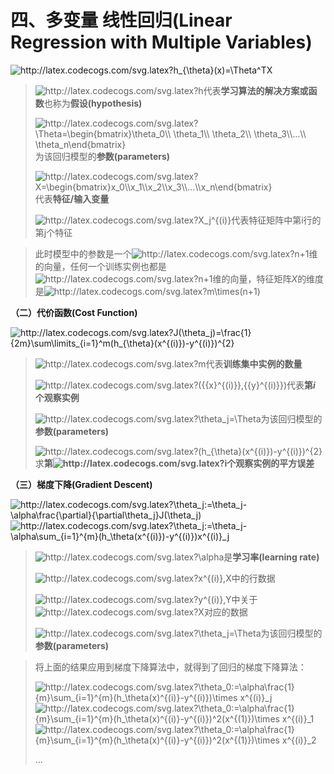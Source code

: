 # 四、多变量 线性回归(Linear Regression with Multiple Variables)

<img  src="http://latex.codecogs.com/svg.latex?h_{\theta}(x)=\Theta^TX"  title="http://latex.codecogs.com/svg.latex?h_{\theta}(x)=\Theta^TX"  />

> <img src="http://latex.codecogs.com/svg.latex?h" title="http://latex.codecogs.com/svg.latex?h" />代表**学习算法的解决方案或函数**也称为**假设(hypothesis)**
>
> <img  src="http://latex.codecogs.com/svg.latex?\Theta=\begin{bmatrix}\theta_0\\&space;\theta_1\\&space;\theta_2\\&space;\theta_3\\...\\&space;\theta_n\end{bmatrix}"   title="http://latex.codecogs.com/svg.latex?\Theta=\begin{bmatrix}\theta_0\\  \theta_1\\ \theta_2\\ \theta_3\\...\\ \theta_n\end{bmatrix}" />为该回归模型的**参数(parameters)**
>
> <img  src="http://latex.codecogs.com/svg.latex?X=\begin{bmatrix}x_0\\x_1\\x_2\\x_3\\...\\x_n\end{bmatrix}"   title="http://latex.codecogs.com/svg.latex?X=\begin{bmatrix}x_0\\x_1\\x_2\\x_3\\...\\x_n\end{bmatrix}"  />代表**特征/输入变量**
>
> <img src="http://latex.codecogs.com/svg.latex?X_j^{(i)}" title="http://latex.codecogs.com/svg.latex?X_j^{(i)}" />代表特征矩阵中第i行的第j个特征

> 此时模型中的参数是一个<img src="http://latex.codecogs.com/svg.latex?n&plus;1" title="http://latex.codecogs.com/svg.latex?n+1" />维的向量，任何一个训练实例也都是<img src="http://latex.codecogs.com/svg.latex?n&plus;1" title="http://latex.codecogs.com/svg.latex?n+1" />维的向量，特征矩阵$X$的维度是<img src="http://latex.codecogs.com/svg.latex?m\times(n&plus;1)"  title="http://latex.codecogs.com/svg.latex?m\times(n+1)" />

**（二）代价函数(Cost Function)**

<img  src="http://latex.codecogs.com/svg.latex?J(\theta_j)=\frac{1}{2m}\sum\limits_{i=1}^m(h_{\theta}(x^{(i)})-y^{(i)})^{2}"   title="http://latex.codecogs.com/svg.latex?J(\theta_j)=\frac{1}{2m}\sum\limits_{i=1}^m(h_{\theta}(x^{(i)})-y^{(i)})^{2}"  />

><img src="http://latex.codecogs.com/svg.latex?m" title="http://latex.codecogs.com/svg.latex?m" />代表**训练集中实例的数量**
>
><img  src="http://latex.codecogs.com/svg.latex?({{x}^{(i)}},{{y}^{(i)}})"  title="http://latex.codecogs.com/svg.latex?({{x}^{(i)}},{{y}^{(i)}})"  />代表**第$i$ 个观察实例**
>
><img src="http://latex.codecogs.com/svg.latex?\theta_j=\Theta"  title="http://latex.codecogs.com/svg.latex?\theta_j=\Theta" />为该回归模型的**参数(parameters)**
>
><img  src="http://latex.codecogs.com/svg.latex?(h_{\theta}(x^{(i)})-y^{(i)})^{2}"   title="http://latex.codecogs.com/svg.latex?(h_{\theta}(x^{(i)})-y^{(i)})^{2}"  />求**第<img src="http://latex.codecogs.com/svg.latex?i" title="http://latex.codecogs.com/svg.latex?i" />个观察实例的平方误差**

**（三）梯度下降(Gradient Descent)**

<img  src="http://latex.codecogs.com/svg.latex?\theta_j:=\theta_j-\alpha\frac{\partial}{\partial\theta_j}J(\theta_j)"   title="http://latex.codecogs.com/svg.latex?\theta_j:=\theta_j-\alpha\frac{\partial}{\partial\theta_j}J(\theta_j)"  />

<img  src="http://latex.codecogs.com/svg.latex?\theta_j:=\theta_j-\alpha\sum_{i=1}^{m}(h_\theta(x^{(i)})-y^{(i)})x^{(i)}_j"   title="http://latex.codecogs.com/svg.latex?\theta_j:=\theta_j-\alpha\sum_{i=1}^{m}(h_\theta(x^{(i)})-y^{(i)})x^{(i)}_j"  />

> <img src="http://latex.codecogs.com/svg.latex?\alpha&space;" title="http://latex.codecogs.com/svg.latex?\alpha " />是**学习率(learning rate)**
>
> <img src="http://latex.codecogs.com/svg.latex?x^{(i)},X" title="http://latex.codecogs.com/svg.latex?x^{(i)},X" />中的行数据
>
> <img src="http://latex.codecogs.com/svg.latex?y^{(i)},Y" title="http://latex.codecogs.com/svg.latex?y^{(i)},Y" />中关于<img src="http://latex.codecogs.com/svg.latex?X" title="http://latex.codecogs.com/svg.latex?X" />对应的数据
>
> <img src="http://latex.codecogs.com/svg.latex?\theta_j=\Theta"  title="http://latex.codecogs.com/svg.latex?\theta_j=\Theta" />为该回归模型的**参数(parameters)**

> 将上面的结果应用到梯度下降算法中，就得到了回归的梯度下降算法：
>
> <img  src="http://latex.codecogs.com/svg.latex?\theta_0:=\alpha\frac{1}{m}\sum_{i=1}^{m}(h_\theta(x)^{(i)}-y^{(i)})\times x^{(i)}_j"   title="http://latex.codecogs.com/svg.latex?\theta_0:=\alpha\frac{1}{m}\sum_{i=1}^{m}(h_\theta(x)^{(i)}-y^{(i)})\times x^{(i)}_j"  />
>
> <img  src="http://latex.codecogs.com/svg.latex?\theta_1:=\alpha\frac{1}{m}\sum_{i=1}^{m}(h_\theta(x)^{(i)}-y^{(i)})\times x^{(i)}"   title="http://latex.codecogs.com/svg.latex?\theta_0:=\alpha\frac{1}{m}\sum_{i=1}^{m}(h_\theta(x)^{(i)}-y^{(i)})^2(x^{(1)})\times x^{(i)}_1"  />
>
> <img  src="http://latex.codecogs.com/svg.latex?\theta_2:=\alpha\frac{1}{m}\sum_{i=1}^{m}(h_\theta(x)^{(i)}-y^{(i)})\times x^{(i)}_2"   title="http://latex.codecogs.com/svg.latex?\theta_0:=\alpha\frac{1}{m}\sum_{i=1}^{m}(h_\theta(x)^{(i)}-y^{(i)})^2(x^{(1)})\times x^{(i)}_2"  />
>
> ...